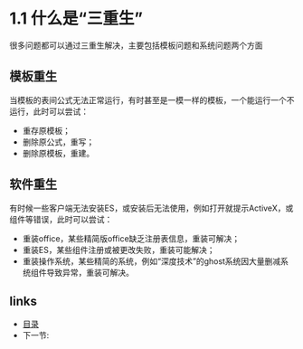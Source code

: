 # 1.1 什么是“三重生”

 很多问题都可以通过三重生解决，主要包括模板问题和系统问题两个方面

## 模板重生
当模板的表间公式无法正常运行，有时甚至是一模一样的模板，一个能运行一个不运行，此时可以尝试：

 * 重存原模板；
 * 删除原公式，重写；
 * 删除原模板，重建。

## 软件重生
有时候一些客户端无法安装ES，或安装后无法使用，例如打开就提示ActiveX，或组件等错误，此时可以尝试：

 * 重装office，某些精简版office缺乏注册表信息，重装可解决；
 * 重装ES，某些组件注册或被更改失败，重装可能解决；
 * 重装操作系统，某些精简的系统，例如“深度技术”的ghost系统因大量删减系统组件导致异常，重装可解决。
 
## links
  * [目录](<preface.md>)
  * 下一节: [](<01.2.md>)
